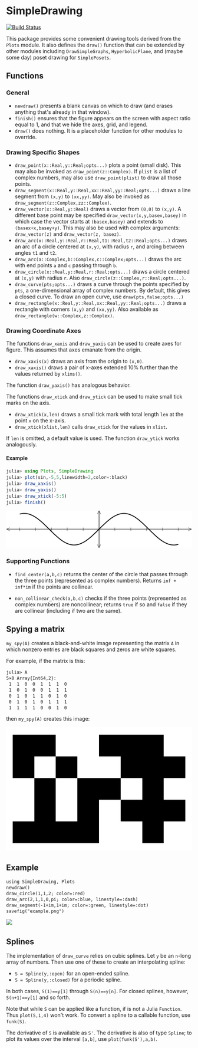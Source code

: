# SimpleDrawing


[![Build Status](https://travis-ci.com/scheinerman/SimpleDrawing.jl.svg?branch=master)](https://travis-ci.com/scheinerman/SimpleDrawing.jl)





This package provides some convenient drawing tools derived from the
`Plots` module. It also defines the `draw()` function that can be extended
by other modules including `DrawSimpleGraphs`, `HyperbolicPlane`, and
(maybe some day) poset drawing for `SimplePosets`.

## Functions

### General

+ `newdraw()` presents a blank canvas on which to draw (and erases anything
that's already in that window).
+ `finish()` ensures that the figure appears on the screen with
aspect ratio equal to 1, and that
we hide the axes, grid, and legend.
+ `draw()` does nothing. It is a placeholder function for other modules to
override.

### Drawing Specific Shapes
+ `draw_point(x::Real,y::Real;opts...)` plots a point (small disk). This
may also be invoked as `draw_point(z::Complex)`. If `plist` is a list of
complex numbers, may also use `draw_point(plist)` to draw all those points.
+ `draw_segment(x::Real,y::Real,xx::Real,yy::Real;opts...)` draws a
line segment from `(x,y)` to `(xx,yy)`. May also be invoked as
`draw_segment(z::Complex,zz::Complex)`.
+ `draw_vector(x::Real,y::Real)` draws a vector from `(0,0)` to `(x,y)`. A
different base point may be specified `draw_vector(x,y,basex,basey)` in which
case the vector starts at `(basex,basey)` and extends to `(basex+x,basey+y)`.
This may also be used with complex arguments: `draw_vector(z)` and
`draw_vector(z, basez)`.
+ `draw_arc(x::Real,y::Real,r::Real,t1::Real,t2::Real;opts...)` draws an
arc of a circle centered at `(x,y)`, with radius `r`, and arcing between
angles `t1` and `t2`.
+ `draw_arc(a::Complex,b::Complex,c::Complex;opts...)` draws
the arc with end points `a` and `c` passing through `b`.
+ `draw_circle(x::Real,y::Real,r::Real;opts...)` draws a circle centered
at `(x,y)` with radius `r`. Also `draw_circle(z::Complex,r::Real;opts...)`.
+ `draw_curve(pts;opts...)` draws a curve through the points specified by `pts`, a
one-dimensional array of complex numbers. By default, this gives a closed curve.
To draw an open curve, use `draw(pts,false;opts...)`
+ `draw_rectangle(x::Real,y::Real,xx::Real,yy::Real;opts...)` draws a rectangle
with corners `(x,y)` and `(xx,yy)`.
Also available as `draw_rectangle(w::Complex,z::Complex)`.


### Drawing Coordinate Axes

The functions `draw_xaxis` and `draw_yaxis` can be used to create axes for figure.
This assumes that axes emanate from the origin.
+ `draw_xaxis(x)` draws an axis from the origin to `(x,0)`.
+ `draw_xaxis()` draws a pair of x-axes extended 10% further than the values returned by `xlims()`.

The function `draw_yaxis()` has analogous behavior.

The functions `draw_xtick` and `draw_ytick` can be used to make small 
tick marks on the axis.
+ `draw_xtick(x,len)` draws a small tick mark with total length `len`
at the point `x` on the x-axis.
+ `draw_xtick(xlist,len)` calls `draw_xtick` for the values in `xlist`.

If `len` is omitted, a default value is used. The function `draw_ytick` 
works analogously. 

#### Example
```julia
julia> using Plots, SimpleDrawing
julia> plot(sin,-5,5,linewidth=2,color=:black)
julia> draw_xaxis()
julia> draw_yaxis()
julia> draw_xtick(-5:5)
julia> finish()
```

![](axes-example.png)



### Supporting Functions

+ `find_center(a,b,c)` returns the center of the circle that passes through
the three points (represented as complex numbers). Returns
`inf + inf*im` if the points are collinear.

+ `non_collinear_check(a,b,c)` checks if the three points (represented as
  complex numbers) are noncollinear; returns `true` if so and `false` if they
  are collinear (including if two are the same).

## Spying a matrix

`my_spy(A)` creates a black-and-white image representing the matrix `A`
in which nonzero entries are black squares and zeros are white squares.

For example, if the matrix is this:
```
julia> A
5×8 Array{Int64,2}:
 1  1  0  0  1  1  1  0
 1  0  1  0  0  1  1  1
 0  1  0  1  1  0  1  0
 0  1  0  1  0  1  1  1
 1  1  1  1  0  0  1  0
 ```
 then `my_spy(A)` creates this image:
 
 ![](my_spy.png)

## Example

```
using SimpleDrawing, Plots
newdraw()
draw_circle(1,1,2; color=:red)
draw_arc(2,1,1,0,pi; color=:blue, linestyle=:dash)
draw_segment(-1+im,1+im; color=:green, linestyle=:dot)
savefig("example.png")
```

![](/example.png)



## Splines

The implementation of `draw_curve` relies on cubic splines. Let `y` be an
`n`-long array of numbers. Then use one of these to create an interpolating
spline:
+ `S = Spline(y,:open)` for an open-ended spline.
+ `S = Spline(y,:closed)` for a periodic spline.

In both cases, `S(1)==y[1]` through `S(n)==y[n]`. For closed splines, however,
`S(n+1)==y[1]` and so forth.

Note that while `S` can be applied like a function, if is not a Julia `Function`.
Thus `plot(S,1,4)` won't work. To convert a spline to a callable function, use
`funk(S)`.

The derivative of `S` is available as `S'`. The derivative is also of type
`Spline`; to plot its values over the interval `[a,b]`, use `plot(funk(S'),a,b)`.
